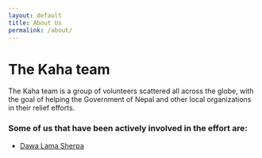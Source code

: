 ```yaml
---
layout: default
title: About Us
permalink: /about/
---
```


# The Kaha team
The Kaha team is a group of volunteers scattered all across the globe, with the goal of helping the Government of Nepal and other local organizations in their relief efforts. 

### Some of us that have been actively involved in the effort are:
- [Dawa Lama Sherpa](https://www.linkedin.com/in/dawalama)


